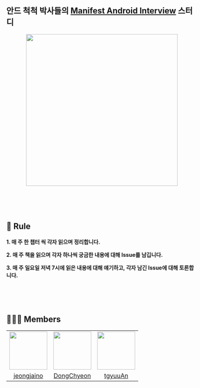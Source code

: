 ## 안드 척척 박사들의 [Manifest Android Interview](https://leanpub.com/manifest-android-interview-kr) 스터디

<p align="center">
  <img src="https://github.com/user-attachments/assets/e53265d2-2f9d-43be-b589-9b79e9187b98" width="400">
</p>

<br><br><br>

## 🤝 Rule
**1. 매 주 한 챕터 씩 각자 읽으며 정리합니다.**

**2. 매 주 책을 읽으며 각자 하나씩 궁금한 내용에 대해 Issue를 남깁니다.**

**3. 매 주 일요일 저녁 7시에 읽은 내용에 대해 얘기하고, 각자 남긴 Issue에 대해 토론합니다.**

<br><br><br>

## 🧑‍🤝‍🧑 Members
<table>
  <tr>
    <td align="center"><a href="https://github.com/jeongjaino"><img src="https://avatars.githubusercontent.com/u/77484719?v=4" width="100px;" alt=""/>
    <td align="center"><a href="https://github.com/DongChyeon"><img src="https://avatars.githubusercontent.com/u/64844115?v=4" width="100px;" alt=""/>
    <td align="center"><a href="https://github.com/tgyuuAn"><img src="https://avatars.githubusercontent.com/u/116813010?v=4" width="100px;" alt=""/>
  </tr>
    <tr>
    <td align="center"><a href="https://github.com/jeongjaino" title="Code">jeongjaino</a></td>
    <td align="center"><a href="https://github.com/DongChyeon" title="Code">DongChyeon</a></td>
    <td align="center"><a href="https://github.com/tgyuuAn" title="Code">tgyuuAn</a></td>
  </tr>
</table>
